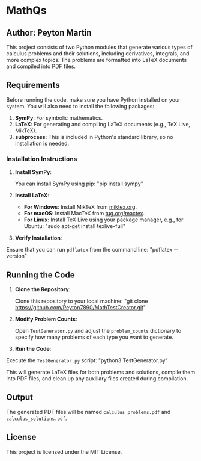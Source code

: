 # MathQs

## Author: Peyton Martin

This project consists of two Python modules that generate various types of calculus problems and their solutions, including derivatives, integrals, and more complex topics. The problems are formatted into LaTeX documents and compiled into PDF files.

## Requirements

Before running the code, make sure you have Python installed on your system. You will also need to install the following packages:

1. **SymPy**: For symbolic mathematics.
2. **LaTeX**: For generating and compiling LaTeX documents (e.g., TeX Live, MikTeX).
3. **subprocess**: This is included in Python's standard library, so no installation is needed.

### Installation Instructions

1. **Install SymPy**:

   You can install SymPy using pip: "pip install sympy"

2. **Install LaTeX**:

    - **For Windows**: Install MikTeX from [miktex.org](https://miktex.org/download).
    - **For macOS**: Install MacTeX from [tug.org/mactex](https://tug.org/mactex/).
    - **For Linux**: Install TeX Live using your package manager, e.g., for Ubuntu: "sudo apt-get install texlive-full"

3. **Verify Installation**:

Ensure that you can run `pdflatex` from the command line: "pdflatex --version"

## Running the Code

1. **Clone the Repository**:

    Clone this repository to your local machine: "git clone <https://github.com/Peyton7890/MathTestCreator.git>"

2. **Modify Problem Counts**:

    Open `TestGenerator.py` and adjust the `problem_counts` dictionary to specify how many problems of each type you want to generate.

3. **Run the Code**:

Execute the `TestGenerator.py` script: "python3 TestGenerator.py"

This will generate LaTeX files for both problems and solutions, compile them into PDF files, and clean up any auxiliary files created during compilation.

## Output

The generated PDF files will be named `calculus_problems.pdf` and `calculus_solutions.pdf`.

## License

This project is licensed under the MIT License.
